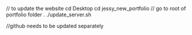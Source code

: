 // to update the website
cd Desktop
cd jessy_new_portfolio // go to root of portfolio folder
. ./update_server.sh


//github needs to be updated separately